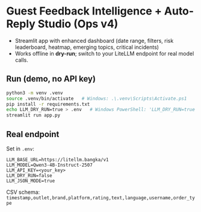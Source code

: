 
# Guest Feedback Intelligence + Auto-Reply Studio (Ops v4)
- Streamlit app with enhanced dashboard (date range, filters, risk leaderboard, heatmap, emerging topics, critical incidents)
- Works offline in **dry-run**; switch to your LiteLLM endpoint for real model calls.

## Run (demo, no API key)
```bash
python3 -m venv .venv
source .venv/bin/activate   # Windows: .\.venv\Scripts\Activate.ps1
pip install -r requirements.txt
echo LLM_DRY_RUN=true > .env   # Windows PowerShell: 'LLM_DRY_RUN=true' | Out-File -Encoding utf8 .env
streamlit run app.py
```

## Real endpoint
Set in `.env`:
```
LLM_BASE_URL=https://litellm.bangka/v1
LLM_MODEL=Qwen3-4B-Instruct-2507
LLM_API_KEY=<your_key>
LLM_DRY_RUN=false
LLM_JSON_MODE=true
```

CSV schema: `timestamp,outlet,brand,platform,rating,text,language,username,order_type`

